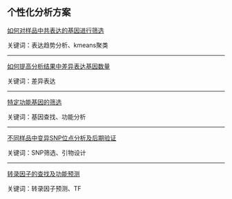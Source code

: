 ##  个性化分析方案
[如何对样品中共表达的基因进行筛选](personal-analyse/coexpression-gene-screen.md)

关键词：表达趋势分析、kmeans聚类

------
[如何提高分析结果中差异表达基因数量](personal-analyse/increase-deg.md)

关键词：差异表达

------
[特定功能基因的筛选](personal-analyse/gene-screen.md)

关键词：基因查找、功能分析

------
[不同样品中变异SNP位点分析及后期验证](personal-analyse/snp-analyse.md)

关键词：SNP筛选、引物设计

------
[转录因子的查找及功能预测](personal-analyse/tf-analyse.md)

关键词：转录因子预测、TF